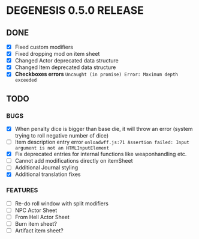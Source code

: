 # DEGENESIS 0.5.0 RELEASE

## DONE
- [x] Fixed custom modifiers 
- [x] Fixed dropping mod on item sheet
- [x] Changed Actor deprecated data structure
- [x] Changed Item deprecated data structure  
- [x] **Checkboxes errors** ```Uncaught (in promise) Error: Maximum depth exceeded```

## TODO
### BUGS
- [x] When penalty dice is bigger than base die, it will throw an error (system trying to roll negative number of dice)
- [ ] Item description entry error ```onloadwff.js:71 Assertion failed: Input argument is not an HTMLInputElement```
- [x] Fix deprecated entries for internal functions like weaponhandling etc. 
- [ ] Cannot add modifications directly on itemSheet
- [ ] Additional Journal styling
- [x] Additional translation fixes

### FEATURES
- [ ] Re-do roll window with split modifiers
- [ ] NPC Actor Sheet
- [ ] From Hell Actor Sheet
- [ ] Burn item sheet?
- [ ] Artifact item sheet?